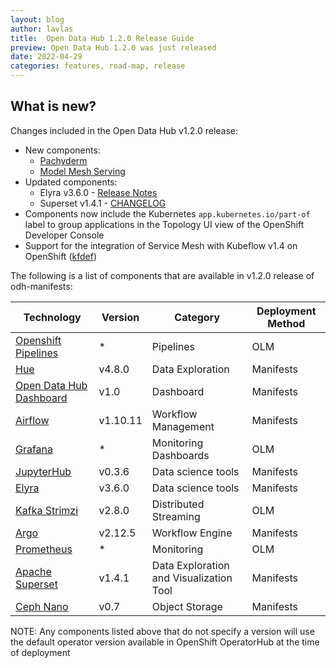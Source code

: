 ```yaml
---
layout: blog
author: lavlas
title:  Open Data Hub 1.2.0 Release Guide
preview: Open Data Hub 1.2.0 was just released
date: 2022-04-29
categories: features, road-map, release
---
```


What is new?
------
Changes included in the Open Data Hub v1.2.0 release:
* New components:
  * [Pachyderm](https://github.com/opendatahub-io/odh-manifests/tree/master/odhpachyderm)
  * [Model Mesh Serving](https://github.com/opendatahub-io/odh-manifests/tree/master/model-mesh)
* Updated components:
  * Elyra v3.6.0 - [Release Notes](https://elyra.readthedocs.io/en/latest/getting_started/changelog.html#release-3-6-0-02-08-2022)
  * Superset v1.4.1 - [CHANGELOG](https://github.com/apache/superset/blob/1.4.1/CHANGELOG.md)
* Components now include the Kubernetes `app.kubernetes.io/part-of` label to group applications in the Topology UI view of the OpenShift Developer Console
* Support for the integration of Service Mesh with Kubeflow v1.4 on OpenShift ([kfdef](https://raw.githubusercontent.com/opendatahub-io/manifests/v1.4.0-rc.2-openshift/openshift/kfdef/kfctl_openshift_v1.4.0_servicemesh.yaml))

The following is a list of components that are available in v1.2.0 release of odh-manifests:

| Technology | Version | Category | Deployment Method |
|--|--|--|--|
| [Openshift Pipelines](https://cloud.redhat.com/blog/introducing-openshift-pipelines) | * | Pipelines  | OLM |
| [Hue](https://github.com/opendatahub-io/odh-manifests/tree/master/hue) | v4.8.0 | Data Exploration  | Manifests |
| [Open Data Hub Dashboard](https://github.com/opendatahub-io/odh-manifests/tree/master/odh-dashboard) | v1.0 | Dashboard | Manifests |
| [Airflow](https://github.com/opendatahub-io/odh-manifests/tree/master/airflow) | v1.10.11 | Workflow Management | Manifests |
| [Grafana](https://github.com/opendatahub-io/odh-manifests/tree/master/grafana) | * | Monitoring Dashboards | OLM |
| [JupyterHub](https://github.com/opendatahub-io/odh-manifests/tree/master/jupyterhub) | v0.3.6  | Data science tools | Manifests |
| [Elyra](https://github.com/elyra-ai) | v3.6.0  | Data science tools | Manifests |
| [Kafka Strimzi](https://github.com/opendatahub-io/odh-manifests/tree/master/kafka) | v2.8.0 | Distributed Streaming | OLM |
| [Argo](https://github.com/opendatahub-io/odh-manifests/tree/master/odhargo) | v2.12.5 | Workflow Engine | Manifests |
| [Prometheus](https://github.com/opendatahub-io/odh-manifests/tree/master/prometheus) | * | Monitoring | OLM |
| [Apache Superset](https://github.com/opendatahub-io/odh-manifests/tree/master/superset) | v1.4.1  | Data Exploration and Visualization Tool | Manifests |
| [Ceph Nano](https://github.com/opendatahub-io/odh-manifests/tree/master/ceph) | v0.7 | Object Storage | Manifests |

NOTE: Any components listed above that do not specify a version will use the default operator version available in OpenShift OperatorHub at the time of deployment
